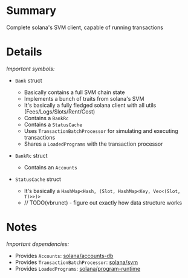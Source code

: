 
# Summary

Complete solana's SVM client, capable of running transactions

# Details

*Important symbols:*

- `Bank` struct
  - Basically contains a full SVM chain state
  - Implements a bunch of traits from solana's SVM
  - It's basically a fully fledged solana client with all utils (Fees/Logs/Slots/Rent/Cost)
  - Contains a `BankRc`
  - Contains a `StatusCache`
  - Uses `TransactionBatchProcessor` for simulating and executing transactions
  - Shares a `LoadedPrograms` with the transaction processor

- `BankRc` struct
  - Contains an `Accounts`

- `StatusCache` struct
  - It's basically a `HashMap<Hash, (Slot, HashMap<Key, Vec<(Slot, T)>>)>`
  - // TODO(vbrunet) - figure out exactly how data structure works

# Notes

*Important dependencies:*

- Provides `Accounts`: [solana/accounts-db](../solana/accounts-db/README.md)
- Provides `TransactionBatchProcessor`: [solana/svm](../solana/svm/README.md)
- Provides `LoadedPrograms`: [solana/program-runtime](../solana/program-runtime/README.md)
